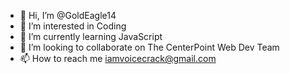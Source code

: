 - 👋 Hi, I’m @GoldEagle14
- 👀 I’m interested in Coding
- 🌱 I’m currently learning JavaScript
- 💞️ I’m looking to collaborate on The CenterPoint Web Dev Team
- 📫 How to reach me iamvoicecrack@gmail.com

<!---
GoldEagle14/GoldEagle14 is a ✨ special ✨ repository because its `README.md` (this file) appears on your GitHub profile.
You can click the Preview link to take a look at your changes.
--->
